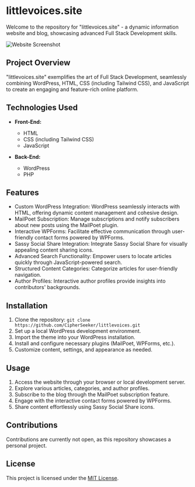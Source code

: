 # littlevoices.site

Welcome to the repository for "littlevoices.site" - a dynamic information website and blog, showcasing advanced Full Stack Development skills.

![Website Screenshot](screenshot.png)

## Project Overview

"littlevoices.site" exemplifies the art of Full Stack Development, seamlessly combining WordPress, HTML, CSS (including Tailwind CSS), and JavaScript to create an engaging and feature-rich online platform.

## Technologies Used

- **Front-End:**
  - HTML
  - CSS (including Tailwind CSS)
  - JavaScript

- **Back-End:**
  - WordPress
  - PHP

## Features

- Custom WordPress Integration: WordPress seamlessly interacts with HTML, offering dynamic content management and cohesive design.
- MailPoet Subscription: Manage subscriptions and notify subscribers about new posts using the MailPoet plugin.
- Interactive WPForms: Facilitate effective communication through user-friendly contact forms powered by WPForms.
- Sassy Social Share Integration: Integrate Sassy Social Share for visually appealing content sharing icons.
- Advanced Search Functionality: Empower users to locate articles quickly through JavaScript-powered search.
- Structured Content Categories: Categorize articles for user-friendly navigation.
- Author Profiles: Interactive author profiles provide insights into contributors' backgrounds.

## Installation

1. Clone the repository: `git clone https://github.com/CipherSeeker/littlevoices.git`
2. Set up a local WordPress development environment.
3. Import the theme into your WordPress installation.
4. Install and configure necessary plugins (MailPoet, WPForms, etc.).
5. Customize content, settings, and appearance as needed.

## Usage

1. Access the website through your browser or local development server.
2. Explore various articles, categories, and author profiles.
3. Subscribe to the blog through the MailPoet subscription feature.
4. Engage with the interactive contact forms powered by WPForms.
5. Share content effortlessly using Sassy Social Share icons.

## Contributions

Contributions are currently not open, as this repository showcases a personal project.

## License

This project is licensed under the [MIT License](LICENSE).
